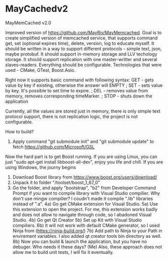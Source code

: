 # MayCachedv2
MayMemCached v2.0

Improved version of https://github.com/MayRiv/MayMemcached.
Goal is to create simplified version of memcached service, that supports command get, set (optional expires time), delete, version, log to educate myself. 
It should be written in a way to support different protocols - simple text, json, maybe protobuf.
It should support in-memory storage and LLV techology storage.
It should support replication with one master-writter and several slaves-readers.
Everything should be configurable.
Technologies that were used - CMake, GTest, Boost.Asio.


Right now it supports basic command with following syntax:
GET <id> - gets value by key if existing, otherwise the answer will EMPTY ;
SET <id> <value> <optional seconds> - sets value by key. It's possible to set time to expire. ; 
DEL <id> - removes value from memory, removes corresponding timeMarker. ;
STOP - shuts down the application

Currently, all the values are stored just in memory,  there is only simple text protocol support, there is not replication logic, the project is not configurable.

How to build?
1. Apply command "git submodule init" and "git submodule update" to fetch https://github.com/Microsoft/GSL

Now the hard part is to get Boost running.
If you are using Linux, you can just "sudo apt-get install libboost-all-dev", enjoy you life and chill.
If you are using Windows, the journy begins
1) Download Boost library from https://www.boost.org/users/download/
2) Unpack it to folder "/toolset/boost_1_67_0"
3) Go the folder, and apply "bootstrap", "b2" from Developer Command Prompt if you want to compile library with Visual Studio compilier.
Why don't use mingw compilier? I coudn't made it compile ".lib" libraries instead of ".a".
4a) Go get CMake extension for Visual Studio.
5a) Use this extension to open the project. For me, this extension works badly and does not allow to navigate through code, so I abadoned Visual Studio.
4b) Go get Qt Creator
5b) Set up Kit with Visual Studio compiliers.
6b) It will not work with default CMake generator, so I used Ninja from (https://ninja-build.org/)
7b) Add path to Ninja to your Path in envirement variables. I also added qt creator tools bin directory as well.
8b) Now you can build & launch the application, but you have no debuger. Who needs it these days? (Me)
Also, these approach does not allow me to build unit tests, I will fix it eventually.
